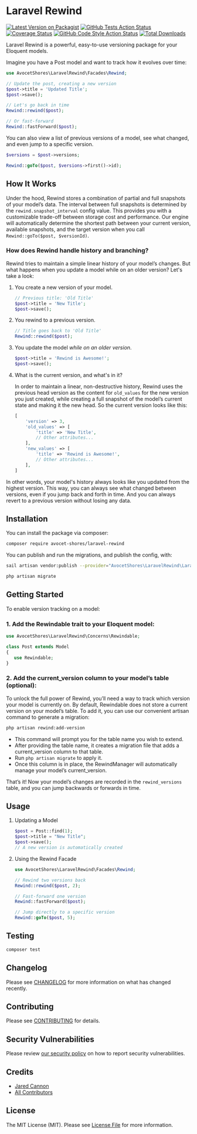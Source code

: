 # Laravel Rewind

[![Latest Version on Packagist](https://img.shields.io/packagist/v/avocet-shores/laravel-rewind.svg?style=flat-square)](https://packagist.org/packages/avocet-shores/laravel-rewind)
[![GitHub Tests Action Status](https://img.shields.io/github/actions/workflow/status/avocet-shores/laravel-rewind/run-tests.yml?branch=main&label=tests&style=flat-square)](https://github.com/avocet-shores/laravel-rewind/actions?query=workflow%3Arun-tests+branch%3Amain)
[![Coverage Status](https://img.shields.io/codecov/c/github/avocet-shores/laravel-rewind?style=flat-square)](https://app.codecov.io/gh/avocet-shores/laravel-rewind/)
[![GitHub Code Style Action Status](https://img.shields.io/github/actions/workflow/status/avocet-shores/laravel-rewind/fix-php-code-style-issues.yml?branch=main&label=code%20style&style=flat-square)](https://github.com/avocet-shores/laravel-rewind/actions?query=workflow%3A"Fix+PHP+code+style+issues"+branch%3Amain)
[![Total Downloads](https://img.shields.io/packagist/dt/avocet-shores/laravel-rewind.svg?style=flat-square)](https://packagist.org/packages/avocet-shores/laravel-rewind)

Laravel Rewind is a powerful, easy-to-use versioning package for your Eloquent models.

Imagine you have a Post model and want to track how it evolves over time:

```php
use AvocetShores\LaravelRewind\Facades\Rewind;

// Update the post, creating a new version
$post->title = 'Updated Title';
$post->save();

// Let's go back in time
Rewind::rewind($post);

// Or fast-forward
Rewind::fastForward($post);
```

You can also view a list of previous versions of a model, see what changed, and even jump to a specific version.

```php
$versions = $post->versions;

Rewind::goTo($post, $versions->first()->id);
```

## How It Works

Under the hood, Rewind stores a combination of partial and full snapshots of your model’s data. The interval between 
full snapshots is determined by the `rewind.snapshot_interval` config value. This provides you with a customizable trade-off 
between storage cost and performance. Our engine will automatically determine the shortest path between your current version, available snapshots, and the 
target version when you call `Rewind::goTo($post, $versionId)`.

### How does Rewind handle history and branching?

Rewind tries to maintain a simple linear history of your model’s changes. But what happens when you update a model 
while on an older version? Let's take a look:

1. You create a new version of your model.

    ```php
    // Previous title: 'Old Title'
    $post->title = 'New Title';
    $post->save();
    ```

2. You rewind to a previous version.

    ```php
    // Title goes back to 'Old Title'
    Rewind::rewind($post);
    ```

3. You update the model *while on an older version*.

   ```php
   $post->title = 'Rewind is Awesome!';
   $post->save();
   ```

4. What is the current version, and what's in it?

    In order to maintain a linear, non-destructive history, Rewind uses the previous head version as the 
    content for `old_values` for the new version you just created, while creating a full snapshot of the model’s current state and making it the new 
    head. So the current version looks like this:

    ```php
    [
        'version' => 3,
        'old_values' => [
            'title' => 'New Title',
            // Other attributes...
        ],
        'new_values' => [
            'title' => 'Rewind is Awesome!',
            // Other attributes...
        ],
    ]
    ```

In other words, your model's history always looks like you updated from the highest version. This way, you can always see 
what changed between versions, even if you jump back and forth in time. And you can always revert to a previous version without losing any data.

## Installation

You can install the package via composer:

```bash
composer require avocet-shores/laravel-rewind
```

You can publish and run the migrations, and publish the config, with:

```bash
sail artisan vendor:publish --provider="AvocetShores\LaravelRewind\LaravelRewindServiceProvider"

php artisan migrate
```

## Getting Started

To enable version tracking on a model:

### 1. Add the Rewindable trait to your Eloquent model:

```php
use AvocetShores\LaravelRewind\Concerns\Rewindable;

class Post extends Model
{
   use Rewindable;
}
```

### 2. Add the current_version column to your model’s table (optional):

To unlock the full power of Rewind, you’ll need a way to track which version your model is 
currently on. By default, Rewindable does not store a current version on your model’s table. To add it, you can use our 
convenient artisan command to generate a migration:

```bash
php artisan rewind:add-version
```

- This command will prompt you for the table name you wish to extend.  
- After providing the table name, it creates a migration file that adds a current_version column to that table.
- Run `php artisan migrate` to apply it.  
- Once this column is in place, the RewindManager will automatically manage your model’s current_version.

That’s it! Now your model’s changes are recorded in the `rewind_versions` table, and you can jump backwards or forwards in time.

## Usage

1. Updating a Model

    ```php
    $post = Post::find(1);
    $post->title = "New Title";
    $post->save();  
    // A new version is automatically created
    ```

2. Using the Rewind Facade

    ```php
    use AvocetShores\LaravelRewind\Facades\Rewind;

    // Rewind two versions back
    Rewind::rewind($post, 2);

    // Fast-forward one version
    Rewind::fastForward($post);

    // Jump directly to a specific version
    Rewind::goTo($post, 5);
    ```

## Testing

```bash
composer test
```

## Changelog

Please see [CHANGELOG](CHANGELOG.md) for more information on what has changed recently.

## Contributing

Please see [CONTRIBUTING](CONTRIBUTING.md) for details.

## Security Vulnerabilities

Please review [our security policy](../../security/policy) on how to report security vulnerabilities.

## Credits

- [Jared Cannon](https://github.com/jared-cannon)
- [All Contributors](../../contributors)

## License

The MIT License (MIT). Please see [License File](LICENSE.md) for more information.
